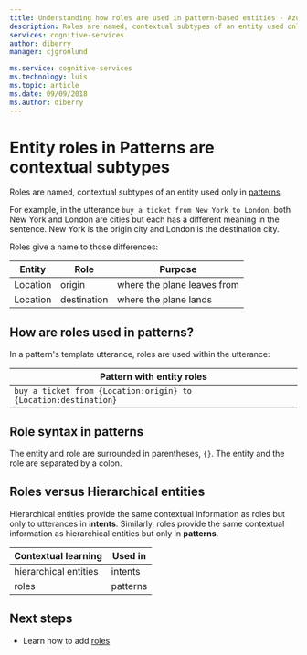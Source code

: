 ```yaml
---
title: Understanding how roles are used in pattern-based entities - Azure Cognitive Services| Microsoft Docs
description: Roles are named, contextual subtypes of an entity used only in patterns. For example, in the utterance buy a ticket from New York to London, both New York and London are cities but each has a different meaning in the sentence. New York is the origin city and London is the destination city.
services: cognitive-services
author: diberry
manager: cjgronlund

ms.service: cognitive-services
ms.technology: luis
ms.topic: article
ms.date: 09/09/2018
ms.author: diberry
---
```

# Entity roles in Patterns are contextual subtypes
Roles are named, contextual subtypes of an entity used only in [patterns](luis-concept-patterns.md).

For example, in the utterance `buy a ticket from New York to London`, both New York and London are cities but each has a different meaning in the sentence. New York is the origin city and London is the destination city. 

Roles give a name to those differences:

|Entity|Role|Purpose|
|--|--|--|
|Location|origin|where the plane leaves from|
|Location|destination|where the plane lands|

## How are roles used in patterns?
In a pattern's template utterance, roles are used within the utterance: 

|Pattern with entity roles|
|--|
|`buy a ticket from {Location:origin} to {Location:destination}`|


## Role syntax in patterns
The entity and role are surrounded in parentheses, `{}`. The entity and the role are separated by a colon. 

## Roles versus Hierarchical entities
Hierarchical entities provide the same contextual information as roles but only to utterances in **intents**. Similarly, roles provide the same contextual information as hierarchical entities but only in **patterns**.

|Contextual learning|Used in|
|--|--|
|hierarchical entities|intents|
|roles|patterns|

## Next steps

* Learn how to add [roles](luis-how-to-add-entities.md#add-role-to-pattern-based-entity)
